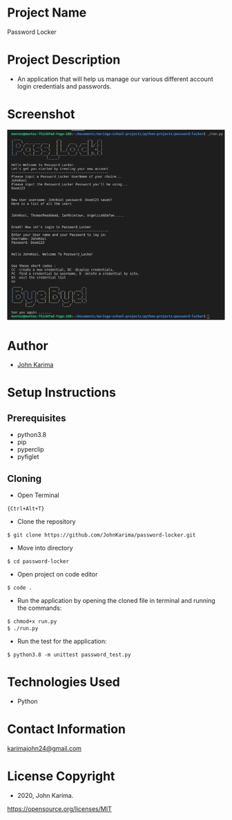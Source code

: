 # Project Name 
Password Locker

# Project Description 
- An application that will help us manage our various different account login credentials and passwords.

# Screenshot
![Screenshop of working application](/images/screencap.png "Terminal Screenshot 1")

# Author 
- [John Karima](https://github.com/JohnKarima)

# Setup Instructions 
## Prerequisites
- python3.8
- pip
- pyperclip
- pyfiglet

## Cloning

- Open Terminal
```
{Ctrl+Alt+T}
```
- Clone the repository 
```
$ git clone https://github.com/JohnKarima/password-locker.git
```
- Move into directory 
```
$ cd password-locker
```
- Open project on code editor 
```
$ code . 
```
- Run the application by opening the cloned file in terminal and running the commands:
```
$ chmod+x run.py
$ ./run.py
```
- Run the test for the application:
```
$ python3.8 -m unittest password_test.py
```

# Technologies Used
- Python

# Contact Information
karimajohn24@gmail.com

# License Copyright 
- 2020, John Karima.

https://opensource.org/licenses/MIT